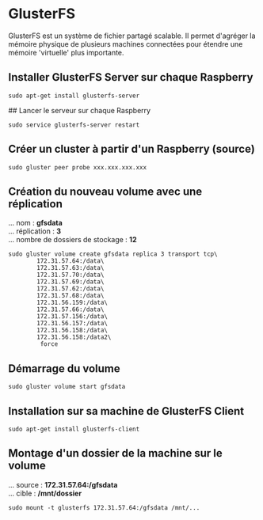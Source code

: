 # GlusterFS
GlusterFS est un système de fichier partagé scalable. Il permet d'agréger la mémoire physique de plusieurs machines connectées pour étendre une mémoire 'virtuelle' plus importante. 


## Installer GlusterFS Server sur chaque Raspberry
```
sudo apt-get install glusterfs-server
```
## Lancer le serveur sur chaque Raspberry
```
sudo service glusterfs-server restart
```
## Créer un cluster à partir d'un Raspberry (source)
```
sudo gluster peer probe xxx.xxx.xxx.xxx
```
## Création du nouveau volume avec une réplication  
... nom : **gfsdata**  
... réplication : **3**  
... nombre de dossiers de stockage : **12**  
```
sudo gluster volume create gfsdata replica 3 transport tcp\
        172.31.57.64:/data\
        172.31.57.63:/data\
        172.31.57.70:/data\
        172.31.57.69:/data\
        172.31.57.62:/data\
        172.31.57.68:/data\
        172.31.56.159:/data\
        172.31.57.66:/data\
        172.31.57.156:/data\
        172.31.56.157:/data\
        172.31.56.158:/data\
        172.31.56.158:/data2\
         force
```
## Démarrage du volume
```
sudo gluster volume start gfsdata
```
## Installation sur sa machine de GlusterFS Client
```
sudo apt-get install glusterfs-client
```
## Montage d'un dossier de la machine sur le volume  
... source : **172.31.57.64:/gfsdata**  
... cible : **/mnt/dossier**
```
sudo mount -t glusterfs 172.31.57.64:/gfsdata /mnt/...
```
